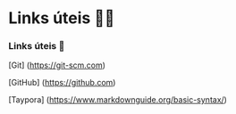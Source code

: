 # Links úteis  :man_student:

### Links úteis :arrow_down_small: 



[Git] (https://git-scm.com)

[GitHub] (https://github.com)

[Taypora] (https://www.markdownguide.org/basic-syntax/)







